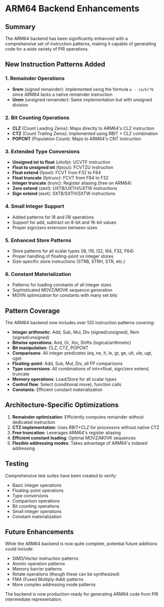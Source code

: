 # ARM64 Backend Enhancements

## Summary

The ARM64 backend has been significantly enhanced with a comprehensive set of instruction patterns, making it capable of generating code for a wide variety of PIR operations.

## New Instruction Patterns Added

### 1. Remainder Operations
- **Srem** (signed remainder): Implemented using the formula `a - (a/b)*b` since ARM64 lacks a native remainder instruction
- **Urem** (unsigned remainder): Same implementation but with unsigned division

### 2. Bit Counting Operations
- **CLZ** (Count Leading Zeros): Maps directly to ARM64's CLZ instruction
- **CTZ** (Count Trailing Zeros): Implemented using RBIT + CLZ combination
- **POPCNT** (Population Count): Maps to ARM64's CNT instruction

### 3. Extended Type Conversions
- **Unsigned int to float** (uitofp): UCVTF instruction
- **Float to unsigned int** (fptoui): FCVTZU instruction  
- **Float extend** (fpext): FCVT from F32 to F64
- **Float truncate** (fptrunc): FCVT from F64 to F32
- **Integer truncate** (trunc): Register aliasing (free on ARM64)
- **Zero extend** (zext): UXTB/UXTH/UXTW instructions
- **Sign extend** (sext): SXTB/SXTH/SXTW instructions

### 4. Small Integer Support
- Added patterns for I8 and I16 operations
- Support for add, subtract on 8-bit and 16-bit values
- Proper sign/zero extension between sizes

### 5. Enhanced Store Patterns
- Store patterns for all scalar types (I8, I16, I32, I64, F32, F64)
- Proper handling of floating-point vs integer stores
- Size-specific store instructions (STRB, STRH, STR, etc.)

### 6. Constant Materialization
- Patterns for loading constants of all integer sizes
- Sophisticated MOVZ/MOVK sequence generation
- MOVN optimization for constants with many set bits

## Pattern Coverage

The ARM64 backend now includes over 120 instruction patterns covering:

- **Integer arithmetic**: Add, Sub, Mul, Div (signed/unsigned), Rem (signed/unsigned)
- **Bitwise operations**: And, Or, Xor, Shifts (logical/arithmetic)
- **Bit manipulation**: CLZ, CTZ, POPCNT
- **Comparisons**: All integer predicates (eq, ne, lt, le, gt, ge, ult, ule, ugt, uge)
- **Floating-point**: Add, Sub, Mul, Div, all FP comparisons
- **Type conversions**: All combinations of int↔float, sign/zero extend, truncate
- **Memory operations**: Load/Store for all scalar types
- **Control flow**: Select (conditional move), function calls
- **Constants**: Efficient constant materialization

## Architecture-Specific Optimizations

1. **Remainder optimization**: Efficiently computes remainder without dedicated instruction
2. **CTZ implementation**: Uses RBIT+CLZ for processors without native CTZ
3. **Free truncation**: Leverages ARM64's register aliasing
4. **Efficient constant loading**: Optimal MOVZ/MOVK sequences
5. **Flexible addressing modes**: Takes advantage of ARM64's indexed addressing

## Testing

Comprehensive test suites have been created to verify:
- Basic integer operations
- Floating-point operations  
- Type conversions
- Comparison operations
- Bit counting operations
- Small integer operations
- Constant materialization

## Future Enhancements

While the ARM64 backend is now quite complete, potential future additions could include:
- SIMD/Vector instruction patterns
- Atomic operation patterns
- Memory barrier patterns
- Rotate operations (though these can be synthesized)
- FMA (Fused Multiply-Add) patterns
- More complex addressing mode patterns

The backend is now production-ready for generating ARM64 code from PIR intermediate representation.